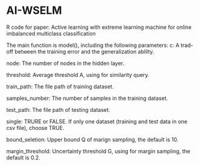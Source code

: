 # AI-WSELM
R code for paper: Active learning with extreme learning machine for online imbalanced multiclass classification

The main function is model(), including the following parameters:  c: A trad-off between the training error and the generalization ablilty.

  node: The number of nodes in the hidden layer.

  threshold: Average threshold A, using for similarity query.

  train_path: The file path of training dataset.

  samples_number: The number of samples in the training dataset.

  test_path: The file path of testing dataset.

  single: TRURE or FALSE. If only one dataset (training and test data in one csv file), choose TRUE.

  bound_seletion: Upper bound Q of marign sampling, the default is 10.

  margin_threshold: Uncertainty threshold G, using for margin sampling, the default is 0.2.

